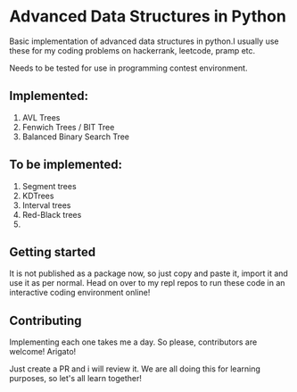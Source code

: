 # Advanced Data Structures in Python

Basic implementation of advanced data structures in python.I usually use these for my coding problems on hackerrank, leetcode, pramp etc.

Needs to be tested for use in programming contest environment.

## Implemented:
1. AVL Trees
2. Fenwich Trees / BIT Tree
3. Balanced Binary Search Tree

## To be implemented:
1. Segment trees
2. KDTrees
3. Interval trees
4. Red-Black trees
5. 

## Getting started
It is not published as a package now, so just copy and paste it, import it and use it as per normal.
Head on over to my repl repos to run these code in an interactive coding environment online!


## Contributing

Implementing each one takes me a day. So please, contributors are welcome! Arigato!

Just create a PR and i will review it. We are all doing this for learning purposes, so let's all learn together!
